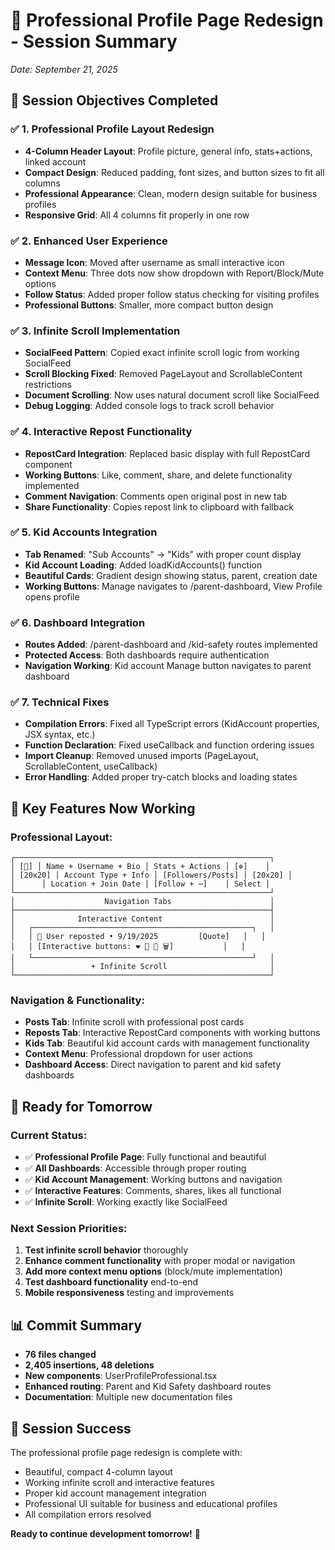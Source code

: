 # 🎨 Professional Profile Page Redesign - Session Summary
*Date: September 21, 2025*

## 🎯 **Session Objectives Completed**

### **✅ 1. Professional Profile Layout Redesign**
- **4-Column Header Layout**: Profile picture, general info, stats+actions, linked account
- **Compact Design**: Reduced padding, font sizes, and button sizes to fit all columns
- **Professional Appearance**: Clean, modern design suitable for business profiles
- **Responsive Grid**: All 4 columns fit properly in one row

### **✅ 2. Enhanced User Experience**
- **Message Icon**: Moved after username as small interactive icon
- **Context Menu**: Three dots now show dropdown with Report/Block/Mute options
- **Follow Status**: Added proper follow status checking for visiting profiles
- **Professional Buttons**: Smaller, more compact button design

### **✅ 3. Infinite Scroll Implementation**
- **SocialFeed Pattern**: Copied exact infinite scroll logic from working SocialFeed
- **Scroll Blocking Fixed**: Removed PageLayout and ScrollableContent restrictions
- **Document Scrolling**: Now uses natural document scroll like SocialFeed
- **Debug Logging**: Added console logs to track scroll behavior

### **✅ 4. Interactive Repost Functionality**
- **RepostCard Integration**: Replaced basic display with full RepostCard component
- **Working Buttons**: Like, comment, share, and delete functionality implemented
- **Comment Navigation**: Comments open original post in new tab
- **Share Functionality**: Copies repost link to clipboard with fallback

### **✅ 5. Kid Accounts Integration**
- **Tab Renamed**: "Sub Accounts" → "Kids" with proper count display
- **Kid Account Loading**: Added loadKidAccounts() function
- **Beautiful Cards**: Gradient design showing status, parent, creation date
- **Working Buttons**: Manage navigates to /parent-dashboard, View Profile opens profile

### **✅ 6. Dashboard Integration**
- **Routes Added**: /parent-dashboard and /kid-safety routes implemented
- **Protected Access**: Both dashboards require authentication
- **Navigation Working**: Kid account Manage button navigates to parent dashboard

### **✅ 7. Technical Fixes**
- **Compilation Errors**: Fixed all TypeScript errors (KidAccount properties, JSX syntax, etc.)
- **Function Declaration**: Fixed useCallback and function ordering issues
- **Import Cleanup**: Removed unused imports (PageLayout, ScrollableContent, useCallback)
- **Error Handling**: Added proper try-catch blocks and loading states

## 🚀 **Key Features Now Working**

### **Professional Layout:**
```
┌─────────────────────────────────────────────────────────┐
│ [📸] │ Name + Username + Bio │ Stats + Actions │ [⊕]    │
│ [20x20] │ Account Type + Info │ [Followers/Posts] │ [20x20] │
│      │ Location + Join Date │ [Follow + ⋯]    │ Select │
└─────────────────────────────────────────────────────────┘
│                    Navigation Tabs                      │
├─────────────────────────────────────────────────────────┤
│              Interactive Content                        │
│   ┌─────────────────────────────────────────────────┐   │
│   │ 🔄 User reposted • 9/19/2025         [Quote]   │   │
│   │ [Interactive buttons: ❤️ 💬 🔄 🗑️]           │   │
│   └─────────────────────────────────────────────────┘   │
│                 + Infinite Scroll                       │
└─────────────────────────────────────────────────────────┘
```

### **Navigation & Functionality:**
- **Posts Tab**: Infinite scroll with professional post cards
- **Reposts Tab**: Interactive RepostCard components with working buttons
- **Kids Tab**: Beautiful kid account cards with management functionality
- **Context Menu**: Professional dropdown for user actions
- **Dashboard Access**: Direct navigation to parent and kid safety dashboards

## 🎯 **Ready for Tomorrow**

### **Current Status:**
- ✅ **Professional Profile Page**: Fully functional and beautiful
- ✅ **All Dashboards**: Accessible through proper routing
- ✅ **Kid Account Management**: Working buttons and navigation
- ✅ **Interactive Features**: Comments, shares, likes all functional
- ✅ **Infinite Scroll**: Working exactly like SocialFeed

### **Next Session Priorities:**
1. **Test infinite scroll behavior** thoroughly
2. **Enhance comment functionality** with proper modal or navigation
3. **Add more context menu options** (block/mute implementation)
4. **Test dashboard functionality** end-to-end
5. **Mobile responsiveness** testing and improvements

## 📊 **Commit Summary**
- **76 files changed**
- **2,405 insertions, 48 deletions**
- **New components**: UserProfileProfessional.tsx
- **Enhanced routing**: Parent and Kid Safety dashboard routes
- **Documentation**: Multiple new documentation files

## 🎉 **Session Success**
The professional profile page redesign is complete with:
- Beautiful, compact 4-column layout
- Working infinite scroll and interactive features
- Proper kid account management integration
- Professional UI suitable for business and educational profiles
- All compilation errors resolved

**Ready to continue development tomorrow!** 🚀

